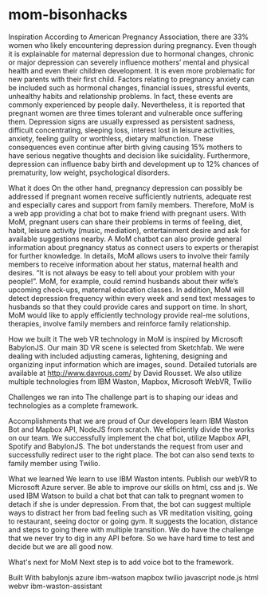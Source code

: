 # mom-bisonhacks
Inspiration
According to American Pregnancy Association, there are 33% women who likely encountering depression during pregnancy. Even though it is explainable for maternal depression due to hormonal changes, chronic or major depression can severely influence mothers’ mental and physical health and even their children development. It is even more problematic for new parents with their first child. Factors relating to pregnancy anxiety can be included such as hormonal changes, financial issues, stressful events, unhealthy habits and relationship problems. In fact, these events are commonly experienced by people daily. Nevertheless, it is reported that pregnant women are three times tolerant and vulnerable once suffering them. Depression signs are usually expressed as persistent sadness, difficult concentrating, sleeping loss, interest lost in leisure activities, anxiety, feeling guilty or worthless, dietary malfunction. These consequences even continue after birth giving causing 15% mothers to have serious negative thoughts and decision like suicidality. Furthermore, depression can influence baby birth and development up to 12% chances of prematurity, low weight, psychological disorders.

What it does
On the other hand, pregnancy depression can possibly be addressed if pregnant women receive sufficiently nutrients, adequate rest and especially cares and support from family members. Therefore, MoM is a web app providing a chat bot to make friend with pregnant users. With MoM, pregnant users can share their problems in terms of feeling, diet, habit, leisure activity (music, mediation), entertainment desire and ask for available suggestions nearby. A MoM chatbot can also provide general information about pregnancy status as connect users to experts or therapist for further knowledge. In details, MoM allows users to involve their family members to receive information about her status, maternal health and desires. “It is not always be easy to tell about your problem with your people!”. MoM, for example, could remind husbands about their wife’s upcoming check-ups, maternal education classes. In addition, MoM will detect depression frequency within every week and send text messages to husbands so that they could provide cares and support on time. In short, MoM would like to apply efficiently technology provide real-me solutions, therapies, involve family members and reinforce family relationship.

How we built it
The web VR technology in MoM is inspired by Microsoft BabylonJS. Our main 3D VR scene is selected from Sketchfab. We were dealing with included adjusting cameras, lightening, designing and organizing input information which are images, sound. Detailed tutorials are available at http://www.davrous.com/ by David Rousset. We also utilize multiple technologies from IBM Waston, Mapbox, Microsoft WebVR, Twilio

Challenges we ran into
The challenge part is to shaping our ideas and technologies as a complete framework.

Accomplishments that we are proud of
Our developers learn IBM Waston Bot and Mapbox API, NodeJS from scratch. We efficiently divide the works on our team. We successfully implement the chat bot, utilize Mapbox API, Spotify and BabylonJS. The bot understands the request from user and successfully redirect user to the right place. The bot can also send texts to family member using Twilio.

What we learned
We learn to use IBM Waston intents. Publish our webVR to Microsoft Azure server. Be able to improve our skills on html, css and js. We used IBM Watson to build a chat bot that can talk to pregnant women to detach if she is under depression. From that, the bot can suggest multiple ways to distract her from bad feeling such as VR meditation visiting, going to restaurant, seeing doctor or going gym. It suggests the location, distance and steps to going there with multiple transition. We do have the challenge that we never try to dig in any API before. So we have hard time to test and decide but we are all good now.

What's next for MoM
Next step is to add voice bot to the framework.

Built With
babylonjs
azure
ibm-watson
mapbox
twilio
javascript
node.js
html
webvr
ibm-waston-assistant
